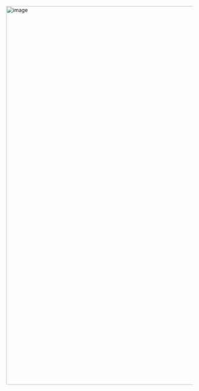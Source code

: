 

<img width="1021" alt="image" src="https://github.com/git-thaitech/design-patterns/assets/72333463/29d3f427-8f84-455f-b67c-0b8aaf1d44f7">
